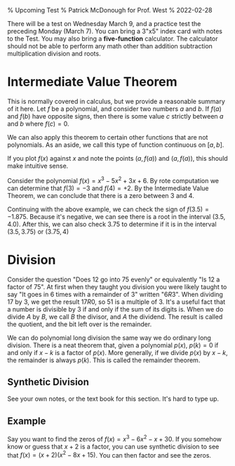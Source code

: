 % Upcoming Test
% Patrick McDonough for Prof. West
% 2022-02-28

There will be a test on Wednesday March 9, and a practice test the preceding Monday (March 7).
You can bring a 3"x5" index card with notes to the Test.
You may also bring a **five-function** calculator.
The calculator should not be able to perform any math other than addition subtraction multiplication division and roots.

# Intermediate Value Theorem
This is normally covered in calculus, but we provide a reasonable summary of it here.
Let $f$ be a polynomial, and consider two numbers $a$ and $b$.
If $f(a)$ and $f(b)$ have opposite signs, then there is some value $c$ strictly between $a$ and $b$ where $f(c)=0$.

We can also apply this theorem to certain other functions that are not polynomials.
As an aside, we call this type of function continuous on $[a,b]$.

If you plot $f(x)$ against $x$ and note the points $\big(a,f(a)\big)$ and $\big(a,f(a)\big)$, this should make intuitive sense.

Consider the polynomial $f(x)=x^3-5x^2+3x+6$.
By rote computation we can determine that $f(3)=-3$ and $f(4)=+2$.
By the Intermediate Value Theorem, we can conclude that there is a zero between $3$ and $4$.

Continuing with the above example, we can check the sign of $f(3.5)=-1.875$.
Because it's negative, we can see there is a root in the interval $(3.5,4.0)$.
After this, we can also check $3.75$ to determine if it is in the interval $(3.5,3.75)$ or $(3.75,4)$

# Division
Consider the question "Does 12 go into 75 evenly" or equivalently "Is 12 a factor of 75".
At first when they taught you division you were likely taught to say "It goes in 6 times with a remainder of 3" written "$6R3$".
When dividing 17 by 3, we get the result $17R0$, so 51 is a multiple of 3.
It's a useful fact that a number is divisible by 3 if and only if the sum of its digits is.
When we do divide $A$ by $B$, we call $B$ the divisor, and $A$ the dividend.
The result is called the quotient, and the bit left over is the remainder.

We can do polynomial long division the same way we do ordinary long division.
There is a neat theorem that, given a polynomial $p(x)$, $p(k)=0$ if and only if $x-k$ is a factor of $p(x)$.
More generally, if we divide $p(x)$ by $x-k$, the remainder is always $p(k)$.
This is called the remainder theorem.

## Synthetic Division
See your own notes, or the text book for this section. It's hard to type up.

## Example
Say you want to find the zeros of $f(x)=x^3-6x^2-x+30$.
If you somehow know or guess that $x+2$ is a factor, you can use synthetic division to see that $f(x)=(x+2)(x^2-8x+15)$.
You can then factor and see the zeros.

